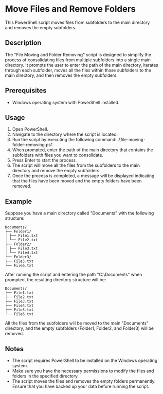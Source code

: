 # Move Files and Remove Folders

This PowerShell script moves files from subfolders to the main directory and removes the empty subfolders.

## Description

The "File Moving and Folder Removing" script is designed to simplify the process of consolidating files from multiple subfolders into a single main directory. It prompts the user to enter the path of the main directory, iterates through each subfolder, moves all the files within those subfolders to the main directory, and then removes the empty subfolders.

## Prerequisites

- Windows operating system with PowerShell installed.

## Usage

1. Open PowerShell.
2. Navigate to the directory where the script is located.
3. Run the script by executing the following command:
.\file-moving-folder-removing.ps1
4. When prompted, enter the path of the main directory that contains the subfolders with files you want to consolidate.
5. Press Enter to start the process.
6. The script will move all the files from the subfolders to the main directory and remove the empty subfolders.
7. Once the process is completed, a message will be displayed indicating that the files have been moved and the empty folders have been removed.

## Example

Suppose you have a main directory called "Documents" with the following structure:

```
Documents/
├── Folder1/
│ ├── File1.txt
│ └── File2.txt
├── Folder2/
│ ├── File3.txt
│ └── File4.txt
└── Folder3/
├── File5.txt
└── File6.txt
```
After running the script and entering the path "C:\Documents" when prompted, the resulting directory structure will be:
```
Documents/
├── File1.txt
├── File2.txt
├── File3.txt
├── File4.txt
├── File5.txt
└── File6.txt
```
All the files from the subfolders will be moved to the main "Documents" directory, and the empty subfolders (Folder1, Folder2, and Folder3) will be removed.

## Notes

- The script requires PowerShell to be installed on the Windows operating system.
- Make sure you have the necessary permissions to modify the files and folders in the specified directory.
- The script moves the files and removes the empty folders permanently. Ensure that you have backed up your data before running the script.

